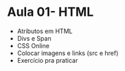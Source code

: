# Aula 01- HTML

* Atributos em HTML
* Divs e Span
*  CSS Online
*  Colocar imagens e links (src e href)
*  Exercício pra praticar
